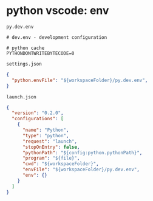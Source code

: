 # python vscode: env

`py.dev.env`

```
# dev.env - development configuration

# python cache
PYTHONDONTWRITEBYTECODE=0
```

`settings.json`
```json
{
  "python.envFile": "${workspaceFolder}/py.dev.env",
}
```

`launch.json`
```json
{
  "version": "0.2.0",
  "configurations": [
    {
      "name": "Python",
      "type": "python",
      "request": "launch",
      "stopOnEntry": false,
      "pythonPath": "${config:python.pythonPath}",
      "program": "${file}",
      "cwd": "${workspaceFolder}",
      "envFile": "${workspaceFolder}/py.dev.env",
      "env": {}
    }
  ]
}
```
